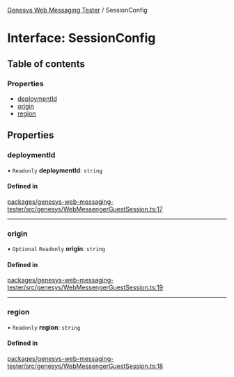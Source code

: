[Genesys Web Messaging Tester](../README.md) / SessionConfig

# Interface: SessionConfig

## Table of contents

### Properties

- [deploymentId](SessionConfig.md#deploymentid)
- [origin](SessionConfig.md#origin)
- [region](SessionConfig.md#region)

## Properties

### deploymentId

• `Readonly` **deploymentId**: `string`

#### Defined in

[packages/genesys-web-messaging-tester/src/genesys/WebMessengerGuestSession.ts:17](https://github.com/ovotech/genesys-web-messaging-tester/blob/main/packages/genesys-web-messaging-tester/src/genesys/WebMessengerGuestSession.ts#L17)

___

### origin

• `Optional` `Readonly` **origin**: `string`

#### Defined in

[packages/genesys-web-messaging-tester/src/genesys/WebMessengerGuestSession.ts:19](https://github.com/ovotech/genesys-web-messaging-tester/blob/main/packages/genesys-web-messaging-tester/src/genesys/WebMessengerGuestSession.ts#L19)

___

### region

• `Readonly` **region**: `string`

#### Defined in

[packages/genesys-web-messaging-tester/src/genesys/WebMessengerGuestSession.ts:18](https://github.com/ovotech/genesys-web-messaging-tester/blob/main/packages/genesys-web-messaging-tester/src/genesys/WebMessengerGuestSession.ts#L18)
